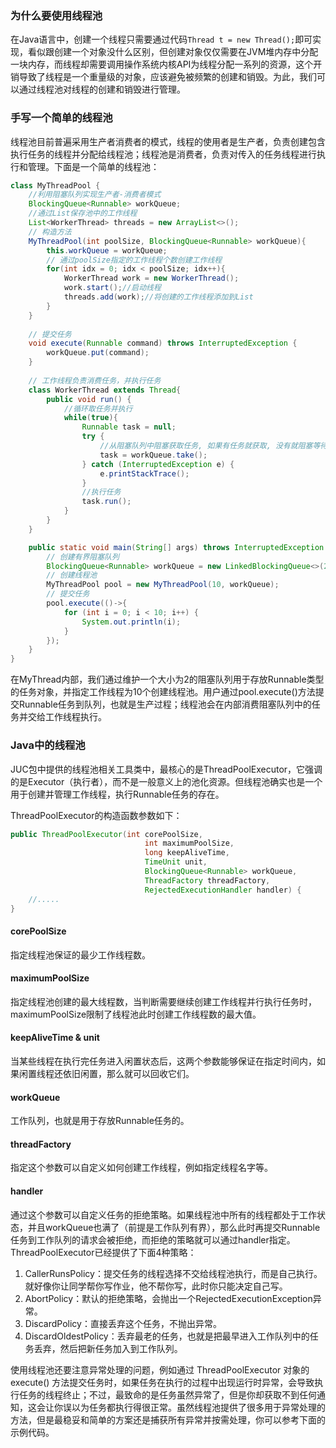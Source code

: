 ### 为什么要使用线程池

在Java语言中，创建一个线程只需要通过代码```Thread t = new Thread();```即可实现，看似跟创建一个对象没什么区别，但创建对象仅仅需要在JVM堆内存中分配一块内存，而线程却需要调用操作系统内核API为线程分配一系列的资源，这个开销导致了线程是一个重量级的对象，应该避免被频繁的创建和销毁。为此，我们可以通过线程池对线程的创建和销毁进行管理。



### 手写一个简单的线程池

线程池目前普遍采用生产者消费者的模式，线程的使用者是生产者，负责创建包含执行任务的线程并分配给线程池；线程池是消费者，负责对传入的任务线程进行执行和管理。下面是一个简单的线程池：

```java
class MyThreadPool {
    //利用阻塞队列实现生产者-消费者模式
    BlockingQueue<Runnable> workQueue;
    //通过List保存池中的工作线程
    List<WorkerThread> threads = new ArrayList<>();
    // 构造方法
    MyThreadPool(int poolSize, BlockingQueue<Runnable> workQueue){
        this.workQueue = workQueue;
        // 通过poolSize指定的工作线程个数创建工作线程
        for(int idx = 0; idx < poolSize; idx++){
            WorkerThread work = new WorkerThread();
            work.start();//启动线程
            threads.add(work);//将创建的工作线程添加到List
        }
    }
    
    // 提交任务
    void execute(Runnable command) throws InterruptedException {
        workQueue.put(command);
    }
    
    // 工作线程负责消费任务，并执行任务
    class WorkerThread extends Thread{
        public void run() {
            //循环取任务并执行
            while(true){
                Runnable task = null;
                try {
                    //从阻塞队列中阻塞获取任务, 如果有任务就获取, 没有就阻塞等待
                    task = workQueue.take();
                } catch (InterruptedException e) {
                    e.printStackTrace();
                }
                //执行任务
                task.run();
            }
        }
    }

    public static void main(String[] args) throws InterruptedException {
        // 创建有界阻塞队列
        BlockingQueue<Runnable> workQueue = new LinkedBlockingQueue<>(2);
        // 创建线程池
        MyThreadPool pool = new MyThreadPool(10, workQueue);
        // 提交任务
        pool.execute(()->{
            for (int i = 0; i < 10; i++) {
                System.out.println(i);
            }
        });
    }
}
```
在MyThread内部，我们通过维护一个大小为2的阻塞队列用于存放Runnable类型的任务对象，并指定工作线程为10个创建线程池。用户通过pool.execute()方法提交Runnable任务到队列，也就是生产过程；线程池会在内部消费阻塞队列中的任务并交给工作线程执行。



### Java中的线程池

JUC包中提供的线程池相关工具类中，最核心的是ThreadPoolExecutor，它强调的是Executor（执行者），而不是一般意义上的池化资源。但线程池确实也是一个用于创建并管理工作线程，执行Runnable任务的存在。

ThreadPoolExecutor的构造函数参数如下：

```java
public ThreadPoolExecutor(int corePoolSize,
                              int maximumPoolSize,
                              long keepAliveTime,
                              TimeUnit unit,
                              BlockingQueue<Runnable> workQueue,
                              ThreadFactory threadFactory,
                              RejectedExecutionHandler handler) {
	//.....
}

```

#### corePoolSize

指定线程池保证的最少工作线程数。



#### maximumPoolSize

指定线程池创建的最大线程数，当判断需要继续创建工作线程并行执行任务时，maximumPoolSize限制了线程池此时创建工作线程数的最大值。



#### keepAliveTime & unit

当某些线程在执行完任务进入闲置状态后，这两个参数能够保证在指定时间内，如果闲置线程还依旧闲置，那么就可以回收它们。



#### workQueue

工作队列，也就是用于存放Runnable任务的。



#### threadFactory

指定这个参数可以自定义如何创建工作线程，例如指定线程名字等。



#### handler

通过这个参数可以自定义任务的拒绝策略。如果线程池中所有的线程都处于工作状态，并且workQueue也满了（前提是工作队列有界），那么此时再提交Runnable任务到工作队列的请求会被拒绝，而拒绝的策略就可以通过handler指定。ThreadPoolExecutor已经提供了下面4种策略：

1. CallerRunsPolicy：提交任务的线程选择不交给线程池执行，而是自己执行。就好像你让同学帮你写作业，他不帮你写，此时你只能决定自己写。
2. AbortPolicy：默认的拒绝策略，会抛出一个RejectedExecutionException异常。
3. DiscardPolicy：直接丢弃这个任务，不抛出异常。
4. DiscardOldestPolicy：丢弃最老的任务，也就是把最早进入工作队列中的任务丢弃，然后把新任务加入到工作队列。

使用线程池还要注意异常处理的问题，例如通过 ThreadPoolExecutor 对象的 execute() 方法提交任务时，如果任务在执行的过程中出现运行时异常，会导致执行任务的线程终止；不过，最致命的是任务虽然异常了，但是你却获取不到任何通知，这会让你误以为任务都执行得很正常。虽然线程池提供了很多用于异常处理的方法，但是最稳妥和简单的方案还是捕获所有异常并按需处理，你可以参考下面的示例代码。

